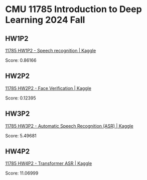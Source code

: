 # CMU 11785 Introduction to Deep Learning 2024 Fall

## HW1P2

[11785 HW1P2 - Speech recognition | Kaggle](https://www.kaggle.com/t/21e7b96534934cfb9329c004db7d1022)

Score: 0.86166

## HW2P2

[11785 HW2P2 - Face Verification | Kaggle](https://www.kaggle.com/competitions/11785-hw-2-p-2-face-verification-fall-2024)

Score: 0.12395

## HW3P2

[11785 HW3P2 - Automatic Speech Recognition (ASR) | Kaggle](https://www.kaggle.com/t/7206e472eb98493283a63990e225f637)

Score: 5.49681

## HW4P2

[11785 HW4P2 - Transformer ASR | Kaggle](https://www.kaggle.com/t/36ac716957f74cc1826a606c29b70141)

Score: 11.06999